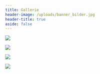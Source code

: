 ```yaml
---
title: Gallerie
header-image: /uploads/banner_bilder.jpg
header-title: true
aside: false
---
```

![](/uploads/practicing_loving_kindness.jpg)

![](/uploads/avatar.png)

![](/uploads/avatar.png)

![](/uploads/avatar.png)
